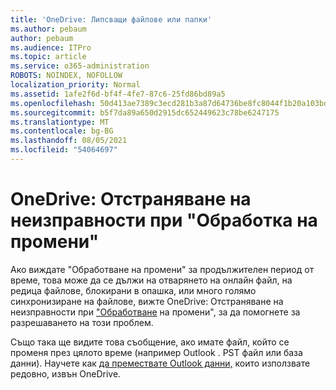 ```yaml
---
title: 'OneDrive: Липсващи файлове или папки'
ms.author: pebaum
author: pebaum
ms.audience: ITPro
ms.topic: article
ms.service: o365-administration
ROBOTS: NOINDEX, NOFOLLOW
localization_priority: Normal
ms.assetid: 1afe2f6d-bf4f-4fe7-87c6-25fd86bd89a5
ms.openlocfilehash: 50d413ae7389c3ecd281b3a87d64736be8fc8044f1b20a103bd3f45c97473502
ms.sourcegitcommit: b5f7da89a650d2915dc652449623c78be6247175
ms.translationtype: MT
ms.contentlocale: bg-BG
ms.lasthandoff: 08/05/2021
ms.locfileid: "54064697"
---
```

# <a name="onedrive-troubleshoot-processing-changes"></a>OneDrive: Отстраняване на неизправности при "Обработка на промени"

Ако виждате "Обработване на промени" за продължителен период от време, това може да се дължи на отварянето на онлайн файл, на редица файлове, блокирани в опашка, или много голямо синхронизиране на файлове, вижте OneDrive: Отстраняване на неизправности при ["Обработване](https://support.office.com/article/onedrive-is-stuck-on-processing-changes-b386b813-9b66-4e47-8c4c-2b45533edccd) на промени", за да помогнете за разрешаването на този проблем.

Също така ще видите това съобщение, ако имате файл, който се променя през цялото време (например Outlook . PST файл или база данни). Научете как [да премествате Outlook данни,](https://support.office.com/article/how-to-remove-an-outlook-pst-data-file-from-onedrive-b6b9e522-59bd-40f7-949f-168d0aa9b38e) които използвате редовно, извън OneDrive.

